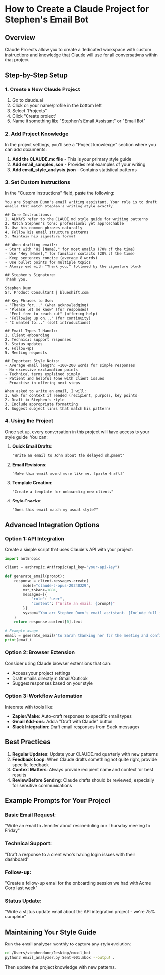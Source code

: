 # How to Create a Claude Project for Stephen's Email Bot

## Overview
Claude Projects allow you to create a dedicated workspace with custom instructions and knowledge that Claude will use for all conversations within that project.

## Step-by-Step Setup

### 1. Create a New Claude Project
1. Go to claude.ai
2. Click on your name/profile in the bottom left
3. Select "Projects" 
4. Click "Create project"
5. Name it something like "Stephen's Email Assistant" or "Email Bot"

### 2. Add Project Knowledge
In the project settings, you'll see a "Project knowledge" section where you can add documents:

1. **Add the CLAUDE.md file** - This is your primary style guide
2. **Add email_samples.json** - Provides real examples of your writing
3. **Add email_style_analysis.json** - Contains statistical patterns

### 3. Set Custom Instructions
In the "Custom instructions" field, paste the following:

```
You are Stephen Dunn's email writing assistant. Your role is to draft emails that match Stephen's writing style exactly.

## Core Instructions:
1. ALWAYS refer to the CLAUDE.md style guide for writing patterns
2. Match Stephen's tone: professional yet approachable
3. Use his common phrases naturally
4. Follow his email structure patterns
5. Maintain his signature format

## When drafting emails:
- Start with "Hi [Name]," for most emails (70% of the time)
- Use "Hey [Name]," for familiar contacts (20% of the time)
- Keep sentences concise (average 8 words)
- Use bullet points for multiple topics
- Always end with "Thank you," followed by the signature block

## Stephen's Signature:
Thank you,

Stephen Dunn
Sr. Product Consultant | blueshift.com

## Key Phrases to Use:
- "Thanks for..." (when acknowledging)
- "Please let me know" (for responses)
- "Feel free to reach out" (offering help)
- "Following up on..." (for continuity)
- "I wanted to..." (soft introductions)

## Email Types I Handle:
1. Client onboarding
2. Technical support responses
3. Status updates
4. Follow-ups
5. Meeting requests

## Important Style Notes:
- Average email length: ~100-200 words for simple responses
- No excessive exclamation points
- Technical terms explained simply
- Patient and helpful tone with client issues
- Proactive in offering next steps

When asked to write an email, I will:
1. Ask for context if needed (recipient, purpose, key points)
2. Draft in Stephen's style
3. Include appropriate formatting
4. Suggest subject lines that match his patterns
```

### 4. Using the Project

Once set up, every conversation in this project will have access to your style guide. You can:

1. **Quick Email Drafts**: 
   ```
   "Write an email to John about the delayed shipment"
   ```

2. **Email Revisions**:
   ```
   "Make this email sound more like me: [paste draft]"
   ```

3. **Template Creation**:
   ```
   "Create a template for onboarding new clients"
   ```

4. **Style Checks**:
   ```
   "Does this email match my usual style?"
   ```

## Advanced Integration Options

### Option 1: API Integration
Create a simple script that uses Claude's API with your project:

```python
import anthropic

client = anthropic.Anthropic(api_key="your-api-key")

def generate_email(prompt):
    response = client.messages.create(
        model="claude-3-opus-20240229",
        max_tokens=1000,
        messages=[{
            "role": "user",
            "content": f"Write an email: {prompt}"
        }],
        system="You are Stephen Dunn's email assistant. [Include full instructions here]"
    )
    return response.content[0].text

# Example usage
email = generate_email("to Sarah thanking her for the meeting and confirming next steps")
print(email)
```

### Option 2: Browser Extension
Consider using Claude browser extensions that can:
- Access your project settings
- Draft emails directly in Gmail/Outlook
- Suggest responses based on your style

### Option 3: Workflow Automation
Integrate with tools like:
- **Zapier/Make**: Auto-draft responses to specific email types
- **Gmail Add-ons**: Add a "Draft with Claude" button
- **Slack Integration**: Draft email responses from Slack messages

## Best Practices

1. **Regular Updates**: Update your CLAUDE.md quarterly with new patterns
2. **Feedback Loop**: When Claude drafts something not quite right, provide specific feedback
3. **Context Matters**: Always provide recipient name and context for best results
4. **Review Before Sending**: Claude drafts should be reviewed, especially for sensitive communications

## Example Prompts for Your Project

### Basic Email Request:
"Write an email to Jennifer about rescheduling our Thursday meeting to Friday"

### Technical Support:
"Draft a response to a client who's having login issues with their dashboard"

### Follow-up:
"Create a follow-up email for the onboarding session we had with Acme Corp last week"

### Status Update:
"Write a status update email about the API integration project - we're 75% complete"

## Maintaining Your Style Guide

Run the email analyzer monthly to capture any style evolution:
```bash
cd /Users/stephendunn/Desktop/email_bot
python3 email_analyzer.py Sent-001.mbox --output .
```

Then update the project knowledge with new patterns.